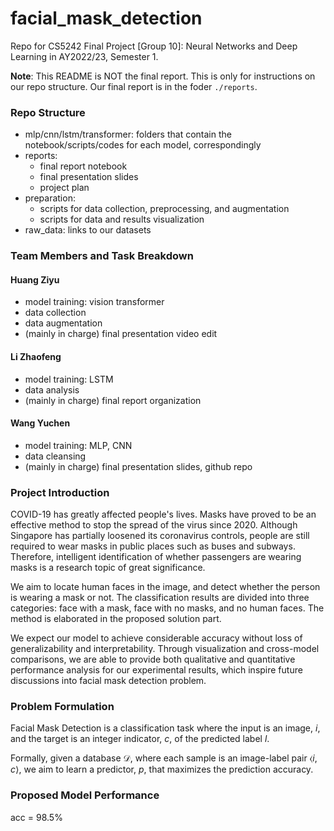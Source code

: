# facial_mask_detection

Repo for CS5242 Final Project [Group 10]: Neural Networks and Deep Learning in AY2022/23, Semester 1.

**Note**: This README is NOT the final report. This is only for instructions on our repo structure. Our final report is in the foder `./reports`.

### Repo Structure
- mlp/cnn/lstm/transformer: folders that contain the notebook/scripts/codes for each model, correspondingly
- reports: 
  - final report notebook
  - final presentation slides
  - project plan
- preparation: 
  - scripts for data collection, preprocessing, and augmentation
  - scripts for data and results visualization
- raw_data: links to our datasets

### Team Members and Task Breakdown
#### Huang Ziyu
- model training: vision transformer
- data collection
- data augmentation
- (mainly in charge) final presentation video edit
#### Li Zhaofeng
- model training: LSTM
- data analysis
- (mainly in charge) final report organization
#### Wang Yuchen
- model training: MLP, CNN
- data cleansing
- (mainly in charge) final presentation slides, github repo

### Project Introduction
COVID-19 has greatly affected people's lives. Masks have proved to be an effective method to stop the spread of the virus since 2020. Although Singapore has partially loosened its coronavirus controls, people are still required to wear masks in public places such as buses and subways. Therefore, intelligent identification of whether passengers are wearing masks is a research topic of great significance. 

We aim to locate human faces in the image, and detect whether the person is wearing a mask or not. The classification results are divided into three categories: face with a mask, face with no masks, and no human faces. The method is elaborated in the proposed solution part.

We expect our model to achieve considerable accuracy without loss of generalizability and interpretability. Through visualization and cross-model comparisons, we are able to provide both qualitative and quantitative performance analysis for our experimental results, which inspire future discussions into facial mask detection problem.

### Problem Formulation
Facial Mask Detection is a classification task where the input is an image, $i$, and the target is an integer indicator, $c$, of the predicted label $l$.

Formally, given a database $\mathcal{D}$, where each sample is an image-label pair $\langle i, c \rangle$, we aim to learn a predictor, $p$, that maximizes the prediction accuracy.

### Proposed Model Performance
acc = 98.5%
